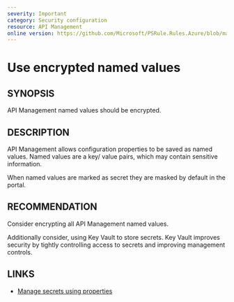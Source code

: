 ```yaml
---
severity: Important
category: Security configuration
resource: API Management
online version: https://github.com/Microsoft/PSRule.Rules.Azure/blob/main/docs/rules/en/Azure.APIM.EncryptValues.md
---
```


# Use encrypted named values

## SYNOPSIS

API Management named values should be encrypted.

## DESCRIPTION

API Management allows configuration properties to be saved as named values.
Named values are a key/ value pairs, which may contain sensitive information.

When named values are marked as secret they are masked by default in the portal.

## RECOMMENDATION

Consider encrypting all API Management named values.

Additionally consider, using Key Vault to store secrets.
Key Vault improves security by tightly controlling access to secrets and improving management controls.

## LINKS

- [Manage secrets using properties](https://docs.microsoft.com/en-us/azure/api-management/api-management-howto-properties)

